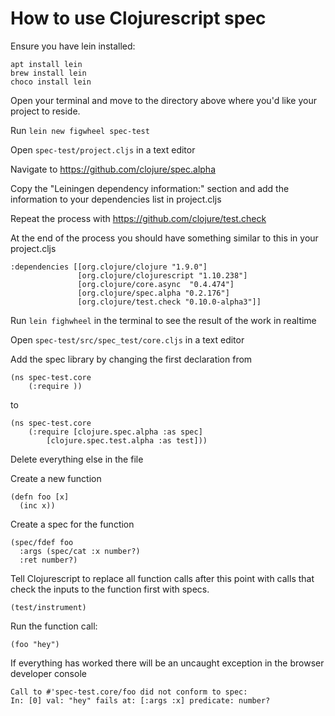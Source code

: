 # How to use Clojurescript spec

Ensure you have lein installed:


```
apt install lein
brew install lein
choco install lein
```

Open your terminal and move to the directory above where you'd like your project to reside. 

Run ```lein new figwheel spec-test``` 

Open ```spec-test/project.cljs``` in a text editor

Navigate to https://github.com/clojure/spec.alpha 

Copy the "Leiningen dependency information:" section
and add the information to your dependencies list in project.cljs

Repeat the process with https://github.com/clojure/test.check

At the end of the process you should have something similar to this in your project.cljs

```
:dependencies [[org.clojure/clojure "1.9.0"]
               [org.clojure/clojurescript "1.10.238"]
               [org.clojure/core.async  "0.4.474"]
               [org.clojure/spec.alpha "0.2.176"]
               [org.clojure/test.check "0.10.0-alpha3"]]
```

Run ```lein fighwheel``` in the terminal to see the result of the work in realtime

Open ```spec-test/src/spec_test/core.cljs``` in a text editor

Add the spec library by changing the first declaration from

```
(ns spec-test.core
    (:require ))
```
to 
```
(ns spec-test.core
    (:require [clojure.spec.alpha :as spec]
    	[clojure.spec.test.alpha :as test]))
```

Delete everything else in the file

Create a new function 

```
(defn foo [x]
  (inc x))
```

Create a spec for the function 
```
(spec/fdef foo
  :args (spec/cat :x number?)
  :ret number?)
```

Tell Clojurescript to replace all function calls after this point with calls that 
check the inputs to the function first with specs.
```
(test/instrument)
```

Run the function call:
```
(foo "hey")
```

If everything has worked there will be an uncaught exception in the browser developer console

```
Call to #'spec-test.core/foo did not conform to spec:
In: [0] val: "hey" fails at: [:args :x] predicate: number?
```
